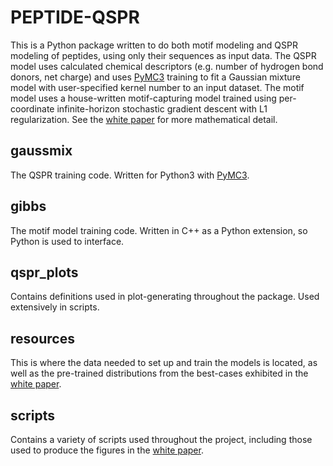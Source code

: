 PEPTIDE-QSPR
====

This is a Python package written to do both motif modeling and QSPR modeling of peptides,
using only their sequences as input data. The QSPR model uses calculated chemical descriptors
(e.g. number of hydrogen bond donors, net charge) and uses
[PyMC3](https://github.com/pymc-devs/pymc3) training to fit a Gaussian mixture model with
user-specified kernel number to an input dataset. The motif model uses a house-written
motif-capturing model trained using per-coordinate infinite-horizon stochastic gradient descent
with L1 regularization. See the [white paper](https://arxiv.org/abs/1804.06327) for more
mathematical detail.

gaussmix
----
The QSPR training code. Written for Python3 with [PyMC3](https://github.com/pymc-devs/pymc3).

gibbs
----
The motif model training code. Written in C++ as a Python extension, so Python is used to interface.

qspr_plots
----
Contains definitions used in plot-generating throughout the package. Used extensively in scripts.

resources
----
This is where the data needed to set up and train the models is located, as well as the pre-trained
distributions from the best-cases exhibited in the [white paper](https://arxiv.org/abs/1804.06327).

scripts
----
Contains a variety of scripts used throughout the project, including those used to produce the
figures in the [white paper](https://arxiv.org/abs/1804.06327). 